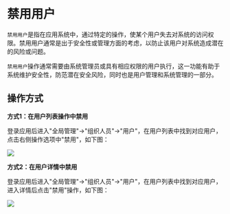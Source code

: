 禁用用户
===

`禁用用户`是指在应用系统中，通过特定的操作，使某个用户失去对系统的访问权限。禁用用户通常是出于安全性或管理方面的考虑，以防止该用户对系统造成潜在的风险或问题。

`禁用用户`操作通常需要由系统管理员或具有相应权限的用户执行，这一功能有助于系统维护安全性，防范潜在安全风险，同时也是用户管理和系统管理的一部分。

## 操作方式

**方式1：在用户列表操作中禁用**

登录应用后进入"全局管理"->"组织人员"->"用户"，在用户列表中找到对应用户，点击右侧操作选项中"禁用"，如下图：

![](https://bj-c1-prod-files.xcan.cloud/storage/pubapi/v1/file/user-disabled.png?fid=207887590483820666&fpt=NRgj7YOcV2gMrXWL4CycfxvsWdgHQHIuGOmsBK1K)

**方式2：在用户详情中禁用**

登录应用后进入"全局管理"->"组织人员"->"用户"，在用户列表中找到对应用户，进入详情后点击"禁用"操作，如下图：

![](https://bj-c1-prod-files.xcan.cloud/storage/pubapi/v1/file/user-disabled2.png?fid=207887590483820668&fpt=5LyGaCnbsBNKJm1Knkeqv7fpDpsy72s22zYdnV4j)
